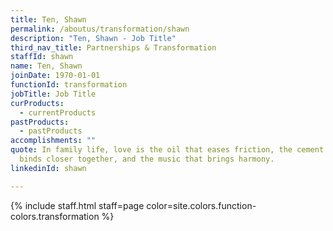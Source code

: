 ```yaml
---
title: Ten, Shawn
permalink: /aboutus/transformation/shawn
description: "Ten, Shawn - Job Title"
third_nav_title: Partnerships & Transformation
staffId: shawn
name: Ten, Shawn
joinDate: 1970-01-01
functionId: transformation
jobTitle: Job Title
curProducts:
  - currentProducts
pastProducts:
  - pastProducts
accomplishments: ""
quote: In family life, love is the oil that eases friction, the cement that
  binds closer together, and the music that brings harmony.
linkedinId: shawn

---
```


{% include staff.html staff=page color=site.colors.function-colors.transformation %}
